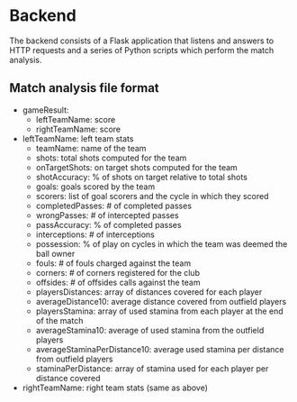 # Backend
The backend consists of a Flask application that listens and answers to HTTP requests and a series of Python scripts which perform the match analysis.

## Match analysis file format
* gameResult:
	* leftTeamName: score 
	* rightTeamName: score
* leftTeamName: left team stats
	* teamName: name of the team
	* shots: total shots computed for the team
	* onTargetShots: on target shots computed for the team
	* shotAccuracy: % of shots on target relative to total shots
	* goals: goals scored by the team
	* scorers: list of goal scorers and the cycle in which they scored
	* completedPasses: # of completed passes
	* wrongPasses: # of intercepted passes
	* passAccuracy: % of completed passes
	* interceptions: # of interceptions
	* possession: % of play on cycles in which the team was deemed the ball owner
	* fouls: # of fouls charged against the team
	* corners: # of corners registered for the club
	* offsides: # of offsides calls against the team
	* playersDistances: array of distances covered for each player
	* averageDistance10: average distance covered from outfield players
	* playersStamina: array of used stamina from each player at the end of the match
	* averageStamina10: average of used stamina from the outfield players
	* averageStaminaPerDistance10: average used stamina per distance from outfield players
	* staminaPerDistance: array of stamina used for each player per distance covered
* rightTeamName: right team stats (same as above)